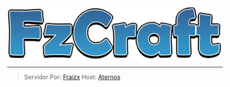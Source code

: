 ![FzCraft logo](https://raw.githubusercontent.com/Fraizx/FzCraft/gh-pages/img/FzCraft%20Logo.png "FzCraft logo")

________________________________________________________________________________________________________________

> Servidor Por: [Fraizx](https://twitter.com/FraizxGD/)
> Host: [Aternos](https://aternos.org/)
